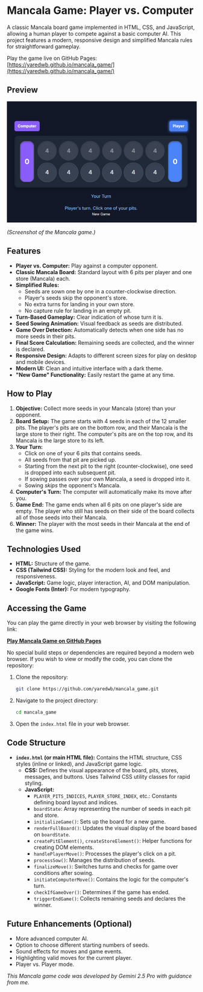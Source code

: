 # Mancala Game: Player vs. Computer

A classic Mancala board game implemented in HTML, CSS, and JavaScript, allowing a human player to compete against a basic computer AI. This project features a modern, responsive design and simplified Mancala rules for straightforward gameplay.

Play the game live on GitHub Pages: [https://yaredwb.github.io/mancala_game/](https://yaredwb.github.io/mancala_game/)

## Preview

![Mancala Game Screenshot](mancala_screenshot.png)

*(Screenshot of the Mancala game.)*

## Features

* **Player vs. Computer:** Play against a computer opponent.
* **Classic Mancala Board:** Standard layout with 6 pits per player and one store (Mancala) each.
* **Simplified Rules:**
    * Seeds are sown one by one in a counter-clockwise direction.
    * Player's seeds skip the opponent's store.
    * No extra turns for landing in your own store.
    * No capture rule for landing in an empty pit.
* **Turn-Based Gameplay:** Clear indication of whose turn it is.
* **Seed Sowing Animation:** Visual feedback as seeds are distributed.
* **Game Over Detection:** Automatically detects when one side has no more seeds in their pits.
* **Final Score Calculation:** Remaining seeds are collected, and the winner is declared.
* **Responsive Design:** Adapts to different screen sizes for play on desktop and mobile devices.
* **Modern UI:** Clean and intuitive interface with a dark theme.
* **"New Game" Functionality:** Easily restart the game at any time.

## How to Play

1.  **Objective:** Collect more seeds in your Mancala (store) than your opponent.
2.  **Board Setup:** The game starts with 4 seeds in each of the 12 smaller pits. The player's pits are on the bottom row, and their Mancala is the large store to their right. The computer's pits are on the top row, and its Mancala is the large store to its left.
3.  **Your Turn:**
    * Click on one of your 6 pits that contains seeds.
    * All seeds from that pit are picked up.
    * Starting from the next pit to the right (counter-clockwise), one seed is dropped into each subsequent pit.
    * If sowing passes over your own Mancala, a seed is dropped into it.
    * Sowing *skips* the opponent's Mancala.
4.  **Computer's Turn:** The computer will automatically make its move after you.
5.  **Game End:** The game ends when all 6 pits on one player's side are empty. The player who still has seeds on their side of the board collects all of those seeds into their Mancala.
6.  **Winner:** The player with the most seeds in their Mancala at the end of the game wins.

## Technologies Used

* **HTML:** Structure of the game.
* **CSS (Tailwind CSS):** Styling for the modern look and feel, and responsiveness.
* **JavaScript:** Game logic, player interaction, AI, and DOM manipulation.
* **Google Fonts (Inter):** For modern typography.

## Accessing the Game

You can play the game directly in your web browser by visiting the following link:

[**Play Mancala Game on GitHub Pages**](https://yaredwb.github.io/mancala_game/)

No special build steps or dependencies are required beyond a modern web browser. If you wish to view or modify the code, you can clone the repository:

1.  Clone the repository:
    ```bash
    git clone https://github.com/yaredwb/mancala_game.git
    ```    
2.  Navigate to the project directory:
    ```bash
    cd mancala_game
    ```
3.  Open the `index.html` file in your web browser.

## Code Structure

* **`index.html` (or main HTML file):** Contains the HTML structure, CSS styles (inline or linked), and JavaScript game logic.
    * **CSS:** Defines the visual appearance of the board, pits, stores, messages, and buttons. Uses Tailwind CSS utility classes for rapid styling.
    * **JavaScript:**
        * `PLAYER_PITS_INDICES`, `PLAYER_STORE_INDEX`, etc.: Constants defining board layout and indices.
        * `boardState`: Array representing the number of seeds in each pit and store.
        * `initializeGame()`: Sets up the board for a new game.
        * `renderFullBoard()`: Updates the visual display of the board based on `boardState`.
        * `createPitElement()`, `createStoreElement()`: Helper functions for creating DOM elements.
        * `handlePlayerMove()`: Processes the player's click on a pit.
        * `processSow()`: Manages the distribution of seeds.
        * `finalizeMove()`: Switches turns and checks for game over conditions after sowing.
        * `initiateComputerMove()`: Contains the logic for the computer's turn.
        * `checkIfGameOver()`: Determines if the game has ended.
        * `triggerEndGame()`: Collects remaining seeds and declares the winner.

## Future Enhancements (Optional)

* More advanced computer AI.
* Option to choose different starting numbers of seeds.
* Sound effects for moves and game events.
* Highlighting valid moves for the current player.
* Player vs. Player mode.

*This Mancala game code was developed by Gemini 2.5 Pro with guidance from me.*
